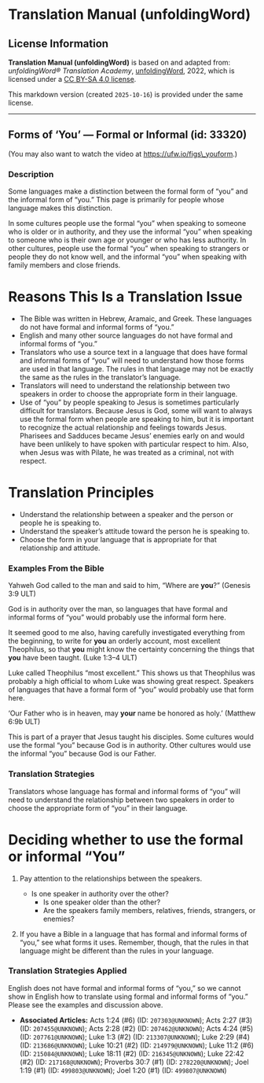 # Translation Manual (unfoldingWord)

## License Information

**Translation Manual (unfoldingWord)** is based on and adapted from: _unfoldingWord® Translation Academy_, [unfoldingWord](https://unfoldingword.org/utw), 2022, which is licensed under a [CC BY-SA 4.0 license](https://creativecommons.org/licenses/by-sa/4.0/legalcode.en).

This markdown version (created `2025-10-16`) is provided under the same license.



--------------------------------

## Forms of ‘You’ — Formal or Informal (id: 33320)

(You may also want to watch the video at https://ufw.io/figs\_youform.)

### Description

Some languages make a distinction between the formal form of “you” and the informal form of “you.” This page is primarily for people whose language makes this distinction.

In some cultures people use the formal “you” when speaking to someone who is older or in authority, and they use the informal “you” when speaking to someone who is their own age or younger or who has less authority. In other cultures, people use the formal “you” when speaking to strangers or people they do not know well, and the informal “you” when speaking with family members and close friends.

Reasons This Is a Translation Issue
===================================

* The Bible was written in Hebrew, Aramaic, and Greek. These languages do not have formal and informal forms of “you.”
* English and many other source languages do not have formal and informal forms of “you.”
* Translators who use a source text in a language that does have formal and informal forms of “you” will need to understand how those forms are used in that language. The rules in that language may not be exactly the same as the rules in the translator’s language.
* Translators will need to understand the relationship between two speakers in order to choose the appropriate form in their language.
* Use of “you” by people speaking to Jesus is sometimes particularly difficult for translators. Because Jesus is God, some will want to always use the formal form when people are speaking to him, but it is important to recognize the actual relationship and feelings towards Jesus. Pharisees and Sadduces became Jesus’ enemies early on and would have been unlikely to have spoken with particular respect to him. Also, when Jesus was with Pilate, he was treated as a criminal, not with respect.

Translation Principles
======================

* Understand the relationship between a speaker and the person or people he is speaking to.
* Understand the speaker’s attitude toward the person he is speaking to.
* Choose the form in your language that is appropriate for that relationship and attitude.

### Examples From the Bible

Yahweh God called to the man and said to him, “Where are **you**?” (Genesis 3:9 ULT)

God is in authority over the man, so languages that have formal and informal forms of “you” would probably use the informal form here.

It seemed good to me also, having carefully investigated everything from the beginning, to write for **you** an orderly account, most excellent Theophilus, so that **you** might know the certainty concerning the things that **you** have been taught. (Luke 1:3–4 ULT)

Luke called Theophilus “most excellent.” This shows us that Theophilus was probably a high official to whom Luke was showing great respect. Speakers of languages that have a formal form of “you” would probably use that form here.

‘Our Father who is in heaven, may **your** name be honored as holy.’ (Matthew 6:9b ULT)

This is part of a prayer that Jesus taught his disciples. Some cultures would use the formal “you” because God is in authority. Other cultures would use the informal “you” because God is our Father.

### Translation Strategies

Translators whose language has formal and informal forms of “you” will need to understand the relationship between two speakers in order to choose the appropriate form of “you” in their language.

Deciding whether to use the formal or informal “You”
====================================================

1. Pay attention to the relationships between the speakers.

    * Is one speaker in authority over the other?
        * Is one speaker older than the other?
        * Are the speakers family members, relatives, friends, strangers, or enemies?
2. If you have a Bible in a language that has formal and informal forms of “you,” see what forms it uses. Remember, though, that the rules in that language might be different than the rules in your language.

### Translation Strategies Applied

English does not have formal and informal forms of “you,” so we cannot show in English how to translate using formal and informal forms of “you.” Please see the examples and discussion above.

* **Associated Articles:** Acts 1:24 (#6) (ID: `207303@UNKNOWN`); Acts 2:27 (#3) (ID: `207455@UNKNOWN`); Acts 2:28 (#2) (ID: `207462@UNKNOWN`); Acts 4:24 (#5) (ID: `207761@UNKNOWN`); Luke 1:3 (#2) (ID: `213307@UNKNOWN`); Luke 2:29 (#4) (ID: `213686@UNKNOWN`); Luke 10:21 (#2) (ID: `214979@UNKNOWN`); Luke 11:2 (#6) (ID: `215084@UNKNOWN`); Luke 18:11 (#2) (ID: `216345@UNKNOWN`); Luke 22:42 (#2) (ID: `217168@UNKNOWN`); Proverbs 30:7 (#1) (ID: `278220@UNKNOWN`); Joel 1:19 (#1) (ID: `499803@UNKNOWN`); Joel 1:20 (#1) (ID: `499807@UNKNOWN`)

